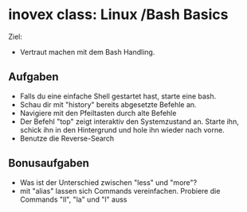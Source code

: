 # inovex class: Linux /Bash Basics

Ziel:

- Vertraut machen mit dem Bash Handling.

## Aufgaben

- Falls du eine einfache Shell gestartet hast, starte eine bash.
- Schau dir mit "history" bereits abgesetzte Befehle an.
- Navigiere mit den Pfeiltasten durch alte Befehle
- Der Befehl "top" zeigt interaktiv den Systemzustand an. Starte ihn, schick ihn in den Hintergrund und hole ihn wieder nach vorne.
- Benutze die Reverse-Search


## Bonusaufgaben

- Was ist der Unterschied zwischen "less" und "more"? 
- mit "alias" lassen sich Commands vereinfachen. Probiere die Commands "ll", "la" und "l" auss